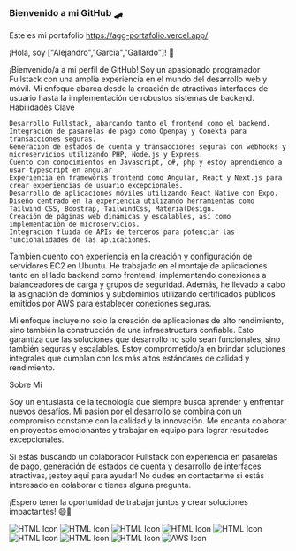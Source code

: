 ### Bienvenido a mi GitHub 🛹
Este es mi portafolio https://agg-portafolio.vercel.app/



¡Hola, soy ["Alejandro","Garcia","Gallardo"]! 👋

¡Bienvenido/a a mi perfil de GitHub! Soy un apasionado programador Fullstack con una amplia experiencia en el mundo del desarrollo web y móvil. Mi enfoque abarca desde la creación de atractivas interfaces de usuario hasta la implementación de robustos sistemas de backend.
Habilidades Clave

    Desarrollo Fullstack, abarcando tanto el frontend como el backend.
    Integración de pasarelas de pago como Openpay y Conekta para transacciones seguras.
    Generación de estados de cuenta y transacciones seguras con webhooks y microservicios utilizando PHP, Node.js y Express.
    Cuento con conocimientos en Javascript, c#, php y estoy aprendiendo a usar typescript en angular
    Experiencia en frameworks frontend como Angular, React y Next.js para crear experiencias de usuario excepcionales.
    Desarrollo de aplicaciones móviles utilizando React Native con Expo.
    Diseño centrado en la experiencia utilizando herramientas como Tailwind CSS, Boostrap, TailwindCss, MaterialDesign.
    Creación de páginas web dinámicas y escalables, así como implementación de microservicios.
    Integración fluida de APIs de terceros para potenciar las funcionalidades de las aplicaciones.
    


También cuento con experiencia en la creación y configuración de servidores EC2 en Ubuntu. He trabajado en el montaje de aplicaciones tanto en el lado backend como frontend, implementando conexiones a balanceadores de carga y grupos de seguridad. Además, he llevado a cabo la asignación de dominios y subdominios utilizando certificados públicos emitidos por AWS para establecer conexiones seguras.

Mi enfoque incluye no solo la creación de aplicaciones de alto rendimiento, sino también la construcción de una infraestructura confiable. Esto garantiza que las soluciones que desarrollo no solo sean funcionales, sino también seguras y escalables. Estoy comprometido/a en brindar soluciones integrales que cumplan con los más altos estándares de calidad y rendimiento.


Sobre Mí

Soy un entusiasta de la tecnología que siempre busca aprender y enfrentar nuevos desafíos. Mi pasión por el desarrollo se combina con un compromiso constante con la calidad y la innovación. Me encanta colaborar en proyectos emocionantes y trabajar en equipo para lograr resultados excepcionales.

Si estás buscando un colaborador Fullstack con experiencia en pasarelas de pago, generación de estados de cuenta y desarrollo de interfaces atractivas, ¡estoy aquí para ayudar! No dudes en contactarme si estás interesado en colaborar o tienes alguna pregunta.

¡Espero tener la oportunidad de trabajar juntos y crear soluciones impactantes! 😄🚀


![HTML Icon](https://img.icons8.com/color/96/000000/html-5.png)
![HTML Icon](https://img.icons8.com/color/96/000000/css3.png)
![HTML Icon](https://img.icons8.com/color/96/000000/javascript.png)
![HTML Icon](https://img.icons8.com/color/96/000000/php.png)
![HTML Icon](https://img.icons8.com/color/96/000000/nodejs.png)
![HTML Icon](https://img.icons8.com/color/96/000000/react-native.png)
![HTML Icon](https://img.icons8.com/color/96/000000/c-sharp-logo.png)
![HTML Icon](https://img.icons8.com/color/96/000000/angularjs.png)
![AWS Icon](https://img.icons8.com/color/96/000000/amazon-web-services.png)

